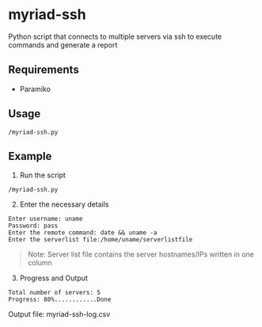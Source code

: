 # myriad-ssh #
Python script that connects to multiple servers via ssh to execute commands and generate a report

## Requirements ##
* Paramiko

## Usage ##
```
/myriad-ssh.py
```

## Example ##
1. Run the script
  ```
  /myriad-ssh.py
  ```

2. Enter the necessary details
  ```
  Enter username: uname
  Password: pass
  Enter the remote command: date && uname -a
  Enter the serverlist file:/home/uname/serverlistfile
  ```
  > Note: Server list file contains the server hostnames/IPs written in one column

3. Progress and Output
  ```
  Total number of servers: 5
  Progress: 80%............Done
  ```
  Output file: myriad-ssh-log.csv
